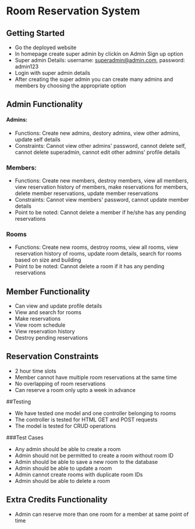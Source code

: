# Room Reservation System
## Getting Started
* Go the deployed website
* In homepage create super admin by clickin on Admin Sign up option
* Super admin Details: username: superadmin@admin.com, password: admin123 
* Login with super admin details
* After creating the super admin you can create many admins and members by choosing the appropriate option

## Admin Functionality
#### Admins: 
* Functions: Create new admins, destory admins, view other admins, update self details
* Constraints: Cannot view other admins' password, cannot delete self, cannot delete superadmin, cannot edit other admins' profile details

### Members:
* Functions: Create new members, destroy members, view all members, view reservation history of members, make reservations for members, delete member reservations, update member reservations
* Constraints: Cannot view members' password, cannot update member details
* Point to be noted: Cannot delete a member if he/she has any pending reservations

### Rooms
* Functions: Create new rooms, destroy rooms, view all rooms, view reservation history of rooms, update room details, search for rooms based on size and building
* Point to be noted: Cannot delete a room if it has any pending reservations

## Member Functionality
* Can view and update profile details
* View and search for rooms
* Make reservations
* View room schedule
* View reservation history
* Destroy pending reservations

## Reservation Constraints
* 2 hour time slots
* Member cannot have multiple room reservations at the same time
* No overlapping of room reservations
* Can reserve a room only upto a week in advance

##Testing
* We have tested one model and one controller belonging to rooms
* The controller is tested for HTML GET and POST requests
* The model is tested for CRUD operations

###Test Cases
* Any admin should be able to create a room
* Admin should not be permitted to create a room without room ID
* Admin should be able to save a new room to the database
* Admin should be able to update a room
* Admin cannot create rooms with duplicate room IDs
* Admin should be able to delete a room

## Extra Credits Functionality
* Admin can reserve more than one room for a member at same point of time


